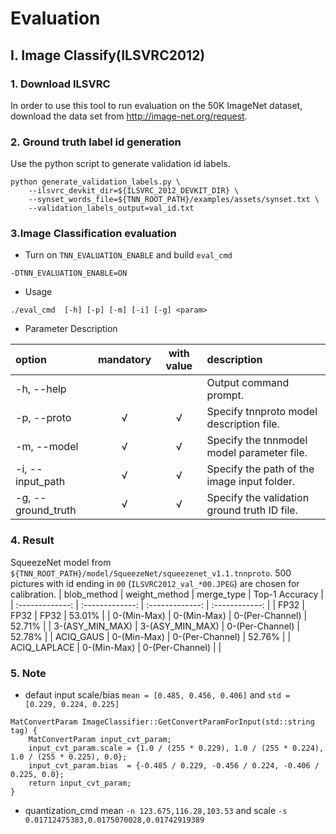# Evaluation
## I. Image Classify(ILSVRC2012)
### 1. Download ILSVRC
In order to use this tool to run evaluation on the 50K ImageNet dataset, download the data set from http://image-net.org/request.

### 2. Ground truth label id generation
Use the python script to generate validation id labels.
```
python generate_validation_labels.py \
    --ilsvrc_devkit_dir=${ILSVRC_2012_DEVKIT_DIR} \
    --synset_words_file=${TNN_ROOT_PATH}/examples/assets/synset.txt \
    --validation_labels_output=val_id.txt
```

### 3.Image Classification evaluation
- Turn on `TNN_EVALUATION_ENABLE` and build `eval_cmd`
```
-DTNN_EVALUATION_ENABLE=ON
```
- Usage 
```
./eval_cmd  [-h] [-p] [-m] [-i] [-g] <param>
```
- Parameter Description  

| option             | mandatory | with value | description                                  |
| :----------------- | :-------: | :--------: | :------------------------------------------- |
| -h, --help         |           |            | Output command prompt.                       |
| -p, --proto        |  &radic;  |  &radic;   | Specify tnnproto model description file.     |
| -m, --model        |  &radic;  |  &radic;   | Specify the tnnmodel model parameter file.   |
| -i, --input_path   |  &radic;  |  &radic;   | Specify the path of the image input folder.  |
| -g, --ground_truth |  &radic;  |  &radic;   | Specify the validation ground truth ID file. |
### 4. Result
SqueezeNet model from `${TNN_ROOT_PATH}/model/SqueezeNet/squeezenet_v1.1.tnnproto`. 500 pictures with id ending in `00` (`ILSVRC2012_val_*00.JPEG`) are chosen for calibration.
|   blob_method   |  weight_method  |   merge_type    | Top-1 Accuracy |
| :-------------: | :-------------: | :-------------: | :------------: |
|      FP32       |      FP32       |      FP32       |     53.01%     |
|   0-(Min-Max)   |   0-(Min-Max)   | 0-(Per-Channel) |     52.71%     |
| 3-(ASY_MIN_MAX) | 3-(ASY_MIN_MAX) | 0-(Per-Channel) |     52.78%     |
|    ACIQ_GAUS    |   0-(Min-Max)   | 0-(Per-Channel) |     52.76%     |
|  ACIQ_LAPLACE   |   0-(Min-Max)   | 0-(Per-Channel) |                |

### 5. Note
- defaut input scale/bias `mean = [0.485, 0.456, 0.406]` and `std = [0.229, 0.224, 0.225]`
```
MatConvertParam ImageClassifier::GetConvertParamForInput(std::string tag) {
    MatConvertParam input_cvt_param;
    input_cvt_param.scale = {1.0 / (255 * 0.229), 1.0 / (255 * 0.224), 1.0 / (255 * 0.225), 0.0};
    input_cvt_param.bias  = {-0.485 / 0.229, -0.456 / 0.224, -0.406 / 0.225, 0.0};
    return input_cvt_param;
}
```
- quantization_cmd mean `-n 123.675,116.28,103.53` and scale `-s 0.01712475383,0.0175070028,0.01742919389`



